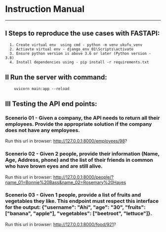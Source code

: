 # Instruction Manual
---------------------------


##  I Steps to reproduce the use cases with FASTAPI:
      1. Create virtual env  using cmd - python -m venv ukufu_venv
      2. Actiavte virtual env - django_env_01\Scripts\activate
      3. Ensure python version is above 3.6 or later (Python version - 3.8)
      4. Install dependencies using - pip install -r requirements.txt

## II Run the server with command:
        uvicorn main:app --reload



## III Testing the API end points:

### Scenerio 01 - Given a company, the API needs to return all their employees. Provide the appropriate solution if the company does not have any employees.

Run this url in browser: http://127.0.0.1:8000/employees/98?

### Scenerio 02 - Given 2 people, provide their information (Name, Age, Address, phone) and the list of their friends in common who have brown eyes and are still alive.

Run this url in browser: http://127.0.0.1:8000/people/?name_01=Bonnie%20Bass&name_02=Rosemary%20Hayes

### Scenerio 03 - Given 1 people, provide a list of fruits and vegetables they like. This endpoint must respect this interface for the output: {"username": "Ahi", "age": "30", "fruits": ["banana", "apple"], "vegetables": ["beetroot", "lettuce"]}.

Run this url in browser: http://127.0.0.1:8000/food/921?
   
